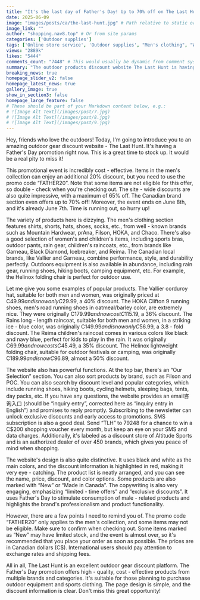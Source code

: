 ```yaml
---
title: "It's the last day of Father's Day! Up to 70% off on The Last Hunt outdoor supplies, hurry to stock up!"
date: 2025-06-09
image: "images/posts/ca/the-last-hunt.jpg" # Path relative to static or assets
image_link: ""
author: "shopping.nav8.top" # Or from site params
categories: ['Outdoor supplies']
tags: ['Online store service', 'Outdoor supplies', "Men's clothing", "Women's clothing", "Children's products", 'Running shoes', 'Hiking shoes', 'Folding chairs', 'Road running shoes', "Men's hats", "Men's footwear", "Women's rain gear", "Children's equipment", 'Camping equipment', 'Sports apparel', 'Rain gear']
views: "2889k"
likes: "5444"
comments_count: "7448" # This would usually be dynamic from comment system
summary: "The outdoor products discount website The Last Hunt is having a Father's Day promotion, which ends on June 8th. There is a maximum of 65% off the whole store, and an additional 20% discount on the men's series. The products are diverse, with powerful functions and unique designs. Several popular products are recommended, and at the same time, matters needing attention such as using the promo code are reminded. Don't miss this great opportunity to stock up."
breaking_news: true   
homepage_slider_v2: false  
homepage_latest_news: true  
gallery_image: true  
show_in_section3: false
homepage_large_feature: false
# These should be part of your Markdown content below, e.g.:
# ![Image Alt Text](/images/post/7.jpg)
# ![Image Alt Text](/images/post/8.jpg)
# ![Image Alt Text](/images/post/9.jpg)
---
```


Hey, friends who love the outdoors! Today, I'm going to introduce you to an amazing outdoor gear discount website - The Last Hunt. It's having a Father's Day promotion right now. This is a great time to stock up. It would be a real pity to miss it!

This promotional event is incredibly cost - effective. Items in the men's collection can enjoy an additional 20% discount, but you need to use the promo code “FATHER20”. Note that some items are not eligible for this offer, so double - check when you're checking out. The site - wide discounts are also quite impressive, with a maximum of 65% off. The Canadian brand section even offers up to 70% off! Moreover, the event ends on June 8th, and it's already June 7th. Time is running out, so hurry up!

The variety of products here is dizzying. The men's clothing section features shirts, shorts, hats, shoes, socks, etc., from well - known brands such as Mountain Hardwear, prAna, Filson, HOKA, and Chaco. There's also a good selection of women's and children's items, including sports bras, outdoor pants, rain gear, children's raincoats, etc., from brands like Garneau, Black Diamond, Icebreaker, and Reima. The Canadian local brands, like Vallier and Garneau, combine performance, style, and durability perfectly. Outdoors equipment is also available in abundance, including rain gear, running shoes, hiking boots, camping equipment, etc. For example, the Helinox folding chair is perfect for outdoor use.

Let me give you some examples of popular products. The Vallier corduroy hat, suitable for both men and women, was originally priced at C$49.99 and is now only C$29.99, a 40% discount. The HOKA Clifton 9 running shoes, men's road running shoes in oatmeal/barley color, are extremely nice. They were originally C$179.99 and now cost C$115.19, a 36% discount. The Rains long - length raincoat, suitable for both men and women, in a striking ice - blue color, was originally C$149.99 and is now only C$56.99, a 3.8 - fold discount. The Reima children's raincoat comes in various colors like black and navy blue, perfect for kids to play in the rain. It was originally C$69.99 and now costs C$45.49, a 35% discount. The Helinox lightweight folding chair, suitable for outdoor festivals or camping, was originally C$189.99 and is now C$96.89, almost a 50% discount.

The website also has powerful functions. At the top bar, there's an “Our Selection” section. You can also sort products by brand, such as Filson and POC. You can also search by discount level and popular categories, which include running shoes, hiking boots, cycling helmets, sleeping bags, tents, day packs, etc. If you have any questions, the website provides an email咨询入口 (should be “inquiry entry”, corrected here as “inquiry entry in English”) and promises to reply promptly. Subscribing to the newsletter can unlock exclusive discounts and early access to promotions. SMS subscription is also a good deal. Send “TLH” to 79248 for a chance to win a C$200 shopping voucher every month, but keep an eye on your SMS and data charges. Additionally, it's labeled as a discount store of Altitude Sports and is an authorized dealer of over 450 brands, which gives you peace of mind when shopping.

The website's design is also quite distinctive. It uses black and white as the main colors, and the discount information is highlighted in red, making it very eye - catching. The product list is neatly arranged, and you can see the name, price, discount, and color options. Some products are also marked with “New” or “Made in Canada”. The copywriting is also very engaging, emphasizing “limited - time offers” and “exclusive discounts”. It uses Father's Day to stimulate consumption of male - related products and highlights the brand's professionalism and product functionality.

However, there are a few points I need to remind you of. The promo code “FATHER20” only applies to the men's collection, and some items may not be eligible. Make sure to confirm when checking out. Some items marked as “New” may have limited stock, and the event is almost over, so it's recommended that you place your order as soon as possible. The prices are in Canadian dollars (C$). International users should pay attention to exchange rates and shipping fees.

All in all, The Last Hunt is an excellent outdoor gear discount platform. The Father's Day promotion offers high - quality, cost - effective products from multiple brands and categories. It's suitable for those planning to purchase outdoor equipment and sports clothing. The page design is simple, and the discount information is clear. Don't miss this great opportunity! 
